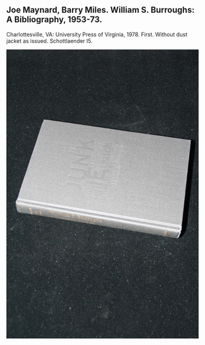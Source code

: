 ## Joe Maynard, Barry Miles. William S. Burroughs: A Bibliography, 1953-73.

Charlottesville, VA: University Press of Virginia, 1978. First. Without dust jacket as issued. Schottlaender I5.

![William S. Burroughs: A Bibliography, 1953-73](../assets/images/william-s-burroughs-a-biblio-1.jpg)
